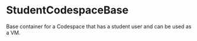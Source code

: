 # StudentCodespaceBase
Base container for a Codespace that has a student user and can be used as a VM.

